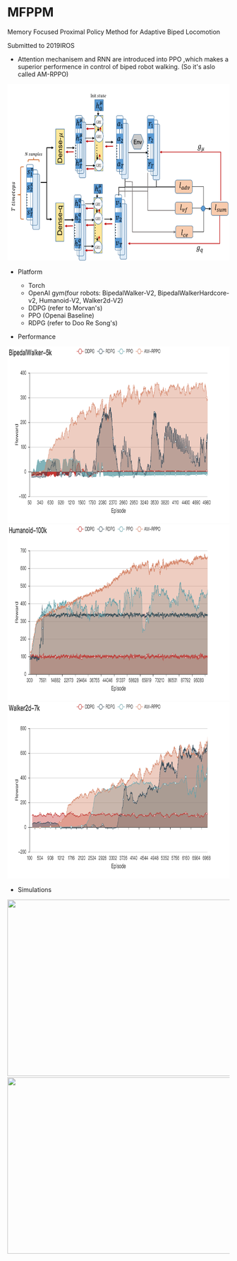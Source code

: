 # MFPPM
Memory Focused Proximal Policy Method for Adaptive Biped Locomotion


Submitted to 2019IROS

- Attention mechanisem and RNN are introduced into PPO ,which makes a superior performence in control of biped robot walking. (So it's aslo called AM-RPPO)
<div align=center><img width="700" height="400" src="https://github.com/CristinaMa0917/MFPPM/blob/master/figures/%E5%9B%BE%E7%89%87%201%E7%9A%84%E5%89%AF%E6%9C%AC.png"/></div>

- Platform
  - Torch
  - OpenAI gym(four robots: BipedalWalker-V2, BipedalWalkerHardcore-v2, Humanoid-V2, Walker2d-V2)
  - DDPG (refer to Morvan's)
  - PPO (Openai Baseline)
  - RDPG (refer to Doo Re Song's)

- Performance
<div align=center><img width="700" height="400" src="https://github.com/CristinaMa0917/MFPPM/blob/master/figures/BipedalWalker-5k.png"/></div>
<div align=center><img width="700" height="400" src="https://github.com/CristinaMa0917/MFPPM/blob/master/figures/Humanoid-100k.png"/></div>
<div align=center><img width="700" height="400" src="https://github.com/CristinaMa0917/MFPPM/blob/master/figures/Walker2d-7k.png"/></div>

- Simulations
<div align=center><img width="700" height="400" src="https://github.com/CristinaMa0917/MFPPM/blob/master/figures/bw.gif"/></div>
<div align=center><img width="700" height="400" src="https://github.com/CristinaMa0917/MFPPM/blob/master/figures/bwhc.gif"/></div>
